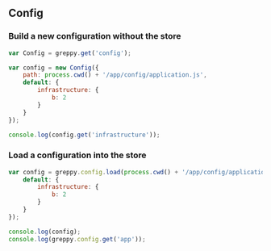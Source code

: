 ## Config

### Build a new configuration without the store

```javascript
var Config = greppy.get('config');

var config = new Config({
    path: process.cwd() + '/app/config/application.js',
    default: {
        infrastructure: {
            b: 2
        }
    }
});

console.log(config.get('infrastructure'));
```

### Load a configuration into the store

```javascript
var config = greppy.config.load(process.cwd() + '/app/config/application.js', 'app', {
    default: {
        infrastructure: {
            b: 2
        }
    }
});

console.log(config);
console.log(greppy.config.get('app'));
```

